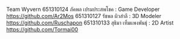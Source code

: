 Team Wyvern
651310124 ภัคพล เปรมประสพโชค : Game Developer https://github.com/Ar2Mos
651310127 รัชพล ผิวสำลี : 3D Modeler https://github.com/Ruschapon
651310133 สุธิมา เทิ้มแพงพันธ์ุ : 2D Artist https://github.com/Tormai00
